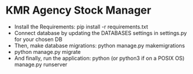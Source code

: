# KMR Agency Stock Manager

- Install the Requirements: pip install -r requirements.txt
- Connect database by updating the DATABASES settings in settings.py for your chosen DB
- Then, make database migrations: python manage.py makemigrations
- python manage.py migrate
- And finally, run the application: python (or python3 if on a POSIX OS) manage.py runserver
